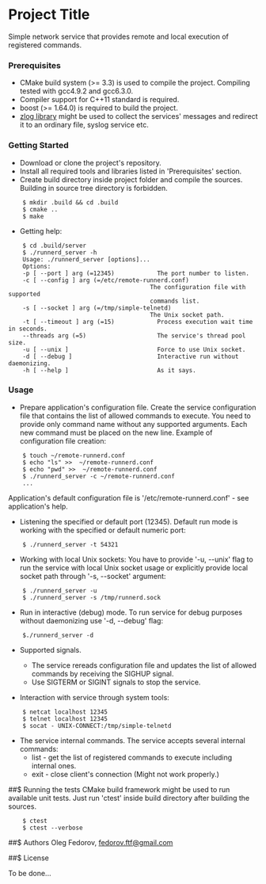 # Project Title

Simple network service that provides remote and local execution of registered commands.

### Prerequisites
* CMake build system (>= 3.3) is used to compile the project. Compiling tested with gcc4.9.2 and gcc6.3.0.
* Compiler support for C++11 standard is required.
* boost (>= 1.64.0) is required to build the project.
* [zlog library](https://github.com/HardySimpson/zlog) might be used to collect the services' messages and redirect it to an ordinary file, syslog service etc.

### Getting Started

* Download or clone the project's repository.
* Install all required tools and libraries listed in 'Prerequisites' section.
* Create build directory inside project folder and compile the sources. Building in source tree directory is forbidden.
    
```
    $ mkdir .build && cd .build
    $ cmake ..
    $ make
```
* Getting help:
    
```
    $ cd .build/server
    $ ./runnerd_server -h
    Usage: ./runnerd_server [options]... 
    Options:
    -p [ --port ] arg (=12345)            The port number to listen.
    -c [ --config ] arg (=/etc/remote-runnerd.conf)
                                        The configuration file with supported 
                                        commands list.
    -s [ --socket ] arg (=/tmp/simple-telnetd)
                                        The Unix socket path.
    -t [ --timeout ] arg (=15)            Process execution wait time in seconds.
    --threads arg (=5)                    The service's thread pool size.
    -u [ --unix ]                         Force to use Unix socket.
    -d [ --debug ]                        Interactive run without daemonizing.
    -h [ --help ]                         As it says.
```

### Usage

* Prepare application's configuration file. 
  Create the service configuration file that contains the list of allowed commands to execute. You need to provide only command name without any supported arguments. Each new command must be placed on the new line.
  Example of configuration file creation:
    
```
    $ touch ~/remote-runnerd.conf
    $ echo "ls" >>  ~/remote-runnerd.conf
    $ echo "pwd" >>  ~/remote-runnerd.conf
    $ ./runnerd_server -c ~/remote-runnerd.conf
    ...
```

  Application's default configuration file is '/etc/remote-runnerd.conf' - see application's help.

* Listening the specified or default port (12345).
Default run mode is working with the specified or default numeric port:
    
```
    $ ./runnerd_server -t 54321
``` 

* Working with local Unix sockets:
  You have to provide '-u, --unix' flag to run the service with local Unix socket usage or explicitly provide local socket path through '-s, --socket' argument:
    
```
    $ ./runnerd_server -u
    $ ./runnerd_server -s /tmp/runnerd.sock
```

* Run in interactive (debug) mode.
  To run service for debug purposes without daemonizing use '-d, --debug' flag:
    
```
    $./runnerd_server -d
```
* Supported signals.
    * The service rereads configuration file and updates the list of allowed commands by receiving the SIGHUP signal.
    * Use SIGTERM or SIGINT signals to stop the service.

* Interaction with service through system tools:
    
```
    $ netcat localhost 12345
    $ telnet localhost 12345
    $ socat - UNIX-CONNECT:/tmp/simple-telnetd
```

* The service internal commands.
  The service accepts several internal commands:
    * list - get the list of registered commands to execute including internal ones.
    * exit - close client's connection (Might not work properly.) 

##$ Running the tests
  CMake build framework might be used to run available unit tests. Just run 'ctest' inside build directory after building the sources.
    
```
    $ ctest
    $ ctest --verbose
``` 

##$ Authors
Oleg Fedorov, fedorov.ftf@gmail.com


##$ License

To be done...


